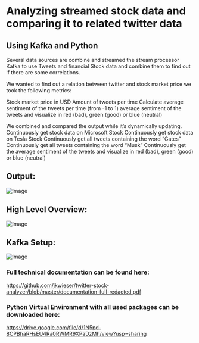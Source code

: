 # Analyzing streamed stock data and comparing it to related twitter data
## Using Kafka and Python


Several data sources are combine and streamed the stream processor Kafka to use Tweets and financial Stock data and combine them to find out if there are some correlations. 

We wanted to find out a relation between twitter and stock market price we took the following metrics:

Stock market price in USD
Amount of tweets per time
Calculate average sentiment of the tweets per time (from -1 to 1)
average sentiment of the tweets and visualize in red (bad), green (good) or blue (neutral)

We combined and compared the output while it’s dynamically updating.
Continuously get stock data on Microsoft Stock
Continuously get stock data on Tesla Stock
Continuously get all tweets containing the word “Gates”
Continuously get all tweets containing the word “Musk”
Continuously get the average sentiment of the tweets and visualize in red (bad), green (good) or blue (neutral)

## Output:

![Image](https://raw.githubusercontent.com/jkwieser/twitter-stock-analyzer/master/docu/visualization.PNG)


## High Level Overview:

![Image](https://raw.githubusercontent.com/jkwieser/twitter-stock-analyzer/master/docu/architecture.PNG)


## Kafka Setup:
![Image](https://raw.githubusercontent.com/jkwieser/twitter-stock-analyzer/master/docu/architecture2.PNG)


### Full technical documentation can be found here:
https://github.com/jkwieser/twitter-stock-analyzer/blob/master/documentation-full-redacted.pdf

### Python Virtual Environment with all used packages can be downloaded here:
https://drive.google.com/file/d/1N5pd-8CPBhaRHsEU4Ra0RWMR9XPaDzMh/view?usp=sharing


